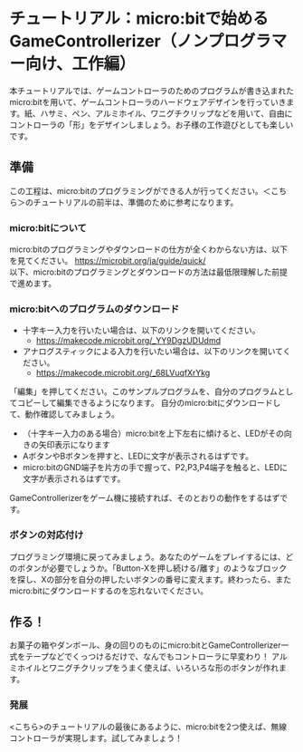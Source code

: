 # チュートリアル：micro:bitで始めるGameControllerizer（ノンプログラマー向け、工作編）

本チュートリアルでは、ゲームコントローラのためのプログラムが書き込まれたmicro:bitを用いて、ゲームコントローラのハードウェアデザインを行っていきます。紙、ハサミ、ペン、アルミホイル、ワニグチクリップなどを用いて、自由にコントローラの「形」をデザインしましょう。お子様の工作遊びとしても楽しいです。

## 準備

この工程は、micro:bitのプログラミングができる人が行ってください。＜こちら＞のチュートリアルの前半は、準備のために参考になります。

### micro:bitについて

micro:bitのプログラミングやダウンロードの仕方が全くわからない方は、以下を見てください。
https://microbit.org/ja/guide/quick/  
以下、micro:bitのプログラミングとダウンロードの方法は最低限理解した前提で進めます。

### micro:bitへのプログラムのダウンロード

- 十字キー入力を行いたい場合は、以下のリンクを開いてください。  
  - https://makecode.microbit.org/_YY9DgzUDUdmd  
- アナログスティックによる入力を行いたい場合は、以下のリンクを開いてください。
  - https://makecode.microbit.org/_68LVuqfXrYkg

「編集」を押してください。このサンプルプログラムを、自分のプログラムとしてコピーして編集できるようになります。
自分のmicro:bitにダウンロードして、動作確認してみましょう。

- （十字キー入力のある場合）micro:bitを上下左右に傾けると、LEDがその向きの矢印表示になります
- AボタンやBボタンを押すと、LEDに文字が表示されるはずです。
- micro:bitのGND端子を片方の手で握って、P2,P3,P4端子を触ると、LEDに文字が表示されるはずです。

GameControllerizerをゲーム機に接続すれば、そのとおりの動作をするはずです。

### ボタンの対応付け

プログラミング環境に戻ってみましょう。あなたのゲームをプレイするには、どのボタンが必要でしょうか。「Button-Xを押し続ける/離す」のようなブロックを探し、Xの部分を自分の押したいボタンの番号に変えます。終わったら、またmicro:bitにダウンロードするのを忘れないでください。

## 作る！

お菓子の箱やダンボール、身の回りのものにmicro:bitとGameControllerizer一式をテープなどでくっつけるだけで、なんでもコントローラに早変わり！
アルミホイルとワニグチクリップをうまく使えば、いろいろな形のボタンが作れます。

### 発展

<こちら>のチュートリアルの最後にあるように、micro:bitを2つ使えば、無線コントローラが実現します。試してみましょう！

